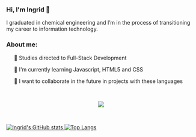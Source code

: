 ### <b> Hi, I'm Ingrid </b> 👋
I graduated in chemical engineering and I’m in the process of transitioning my career to information technology.
⠀

### About me:

⠀⠀:book: Studies directed to Full-Stack Development

⠀⠀🔭 I'm currently learning Javascript, HTML5 and CSS

⠀⠀🤝 I want to collaborate in the future in projects with these languages

⠀

[<p align=center><img src="https://img.shields.io/badge/linkedin-%230077B5.svg?&style=for-the-badge&logo=linkedin&logoColor=white" />](https://www.linkedin.com/in/ingnasc/)

⠀

[![Ingrid's GitHub stats](https://github-readme-stats.vercel.app/api?username=ingnasc&hide=contribs,prs&show_icons=true&theme=great-gatsby&include_all_commits&count_private&line_height=40) ](https://github.com/anuraghazra/github-readme-stats) [![Top Langs](https://github-readme-stats.vercel.app/api/top-langs/?username=ingnasc&theme=great-gatsby)](https://github.com/anuraghazra/github-readme-stats)


